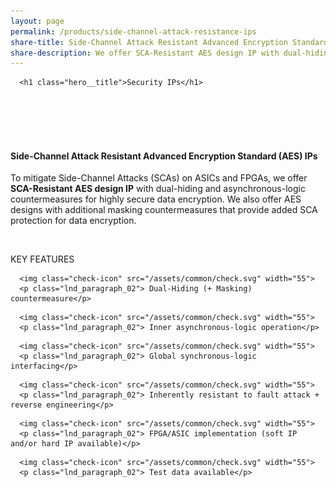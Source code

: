 ```yaml
---
layout: page
permalink: /products/side-channel-attack-resistance-ips
share-title: Side-Channel Attack Resistant Advanced Encryption Standard (AES) IPs - Async2Secure
share-description: We offer SCA-Resistant AES design IP with dual-hiding and asynchronous-logic countermeasures.
---
```


<div class="hero--small2">
   <div class="hero__wrap">

      <h1 class="hero__title">Security IPs</h1>

   </div>
</div>
<br>
<article class="new">
<a id="first"></a>

<br>
<br>

<br>
<h4>Side-Channel Attack Resistant Advanced Encryption Standard (AES) IPs</h4>
<p>To mitigate Side-Channel Attacks (SCAs) on ASICs and FPGAs, we offer <strong>SCA-Resistant AES design IP</strong> with dual-hiding and asynchronous-logic countermeasures for highly secure data encryption. We also offer AES designs with additional masking countermeasures that provide added SCA protection for data encryption.</p>
<br>

<p class="temp01_title">KEY FEATURES</p>
<div class="lnd_checks">
   <div class="lnd_check_wrap">

      <img class="check-icon" src="/assets/common/check.svg" width="55">
      <p class="lnd_paragraph_02"> Dual-Hiding (+ Masking) countermeasure</p>

   </div>
   <div class="lnd_check_wrap">

      <img class="check-icon" src="/assets/common/check.svg" width="55">
      <p class="lnd_paragraph_02"> Inner asynchronous-logic operation</p>

   </div>
   <div class="lnd_check_wrap">

      <img class="check-icon" src="/assets/common/check.svg" width="55">
      <p class="lnd_paragraph_02"> Global synchronous-logic interfacing</p>

   </div>
   <div class="lnd_check_wrap">

      <img class="check-icon" src="/assets/common/check.svg" width="55">
      <p class="lnd_paragraph_02"> Inherently resistant to fault attack + reverse engineering</p>

   </div>
   <div class="lnd_check_wrap">

      <img class="check-icon" src="/assets/common/check.svg" width="55">
      <p class="lnd_paragraph_02"> FPGA/ASIC implementation (soft IP and/or hard IP available)</p>

   </div>
   <div class="lnd_check_wrap">

      <img class="check-icon" src="/assets/common/check.svg" width="55">
      <p class="lnd_paragraph_02"> Test data available</p>

   </div>
</div>
<br>
<article>

